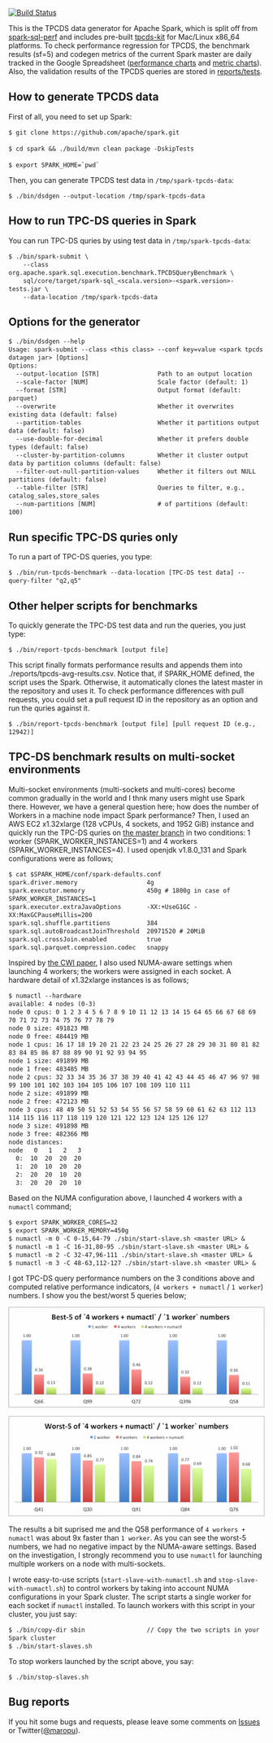 [![Build Status](https://travis-ci.org/maropu/spark-tpcds-datagen.svg?branch=master)](https://travis-ci.org/maropu/spark-tpcds-datagen)

This is the TPCDS data generator for Apache Spark, which is split off from [spark-sql-perf](https://github.com/databricks/spark-sql-perf)
and includes pre-built [tpcds-kit](https://github.com/davies/tpcds-kit) for Mac/Linux x86_64 platforms.
To check performance regression for TPCDS, the benchmark results (sf=5) and codegen metrics of the current Spark master
are daily tracked in the Google Spreadsheet ([performance charts](https://docs.google.com/spreadsheets/d/1V8xoKR9ElU-rOXMH84gb5BbLEw0XAPTJY8c8aZeIqus/edit?usp=sharing) and [metric charts](https://docs.google.com/spreadsheets/d/1MP4q9pVpXWt-cL75brdyQmaZ6uhLhTnLg2ZXv2VLnoQ/edit?usp=sharing)).
Also, the validation results of the TPCDS queries are stored in [reports/tests](./reports/tests).

## How to generate TPCDS data

First of all, you need to set up Spark:

    $ git clone https://github.com/apache/spark.git

    $ cd spark && ./build/mvn clean package -DskipTests

    $ export SPARK_HOME=`pwd`

Then, you can generate TPCDS test data in `/tmp/spark-tpcds-data`:

    $ ./bin/dsdgen --output-location /tmp/spark-tpcds-data

## How to run TPC-DS queries in Spark

You can run TPC-DS quries by using test data in `/tmp/spark-tpcds-data`:

    $ ./bin/spark-submit \
        --class org.apache.spark.sql.execution.benchmark.TPCDSQueryBenchmark \
        sql/core/target/spark-sql_<scala.version>-<spark.version>-tests.jar \
        --data-location /tmp/spark-tpcds-data

## Options for the generator

    $ ./bin/dsdgen --help
    Usage: spark-submit --class <this class> --conf key=value <spark tpcds datagen jar> [Options]
    Options:
      --output-location [STR]                Path to an output location
      --scale-factor [NUM]                   Scale factor (default: 1)
      --format [STR]                         Output format (default: parquet)
      --overwrite                            Whether it overwrites existing data (default: false)
      --partition-tables                     Whether it partitions output data (default: false)
      --use-double-for-decimal               Whether it prefers double types (default: false)
      --cluster-by-partition-columns         Whether it cluster output data by partition columns (default: false)
      --filter-out-null-partition-values     Whether it filters out NULL partitions (default: false)
      --table-filter [STR]                   Queries to filter, e.g., catalog_sales,store_sales
      --num-partitions [NUM]                 # of partitions (default: 100)

## Run specific TPC-DS quries only

To run a part of TPC-DS queries, you type:

    $ ./bin/run-tpcds-benchmark --data-location [TPC-DS test data] --query-filter "q2,q5"

## Other helper scripts for benchmarks

To quickly generate the TPC-DS test data and run the queries, you just type:

    $ ./bin/report-tpcds-benchmark [output file]

This script finally formats performance results and appends them into ./reports/tpcds-avg-results.csv.
Notice that, if SPARK_HOME defined, the script uses the Spark.
Otherwise, it automatically clones the latest master in the repository and uses it.
To check performance differences with pull requests, you could set a pull request ID in the repository as an option
and run the quries against it.

    $ ./bin/report-tpcds-benchmark [output file] [pull request ID (e.g., 12942)]

## TPC-DS benchmark results on multi-socket environments

Multi-socket environments (multi-sockets and multi-cores) become common gradually in the world and I thnk many users might use Spark there.
However, we have a general question here; how does the number of Workers in a machine node impact Spark performance?
Then, I used an AWS EC2 x1.32xlarge (128 vCPUs, 4 sockets, and 1952 GiB) instance and
quickly run the TPC-DS quries on [the master branch](https://github.com/apache/spark/commit/520d92a191c3148498087d751aeeddd683055622)
in two conditions: 1 worker (SPARK_WORKER_INSTANCES=1) and 4 workers (SPARK_WORKER_INSTANCES=4).
I used openjdk v1.8.0_131 and Spark configurations were as follows;

    $ cat $SPARK_HOME/conf/spark-defaults.conf
    spark.driver.memory                   4g
    spark.executor.memory                 450g # 1800g in case of SPARK_WORKER_INSTANCES=1
    spark.executor.extraJavaOptions       -XX:+UseG1GC -XX:MaxGCPauseMillis=200
    spark.sql.shuffle.partitions          384
    spark.sql.autoBroadcastJoinThreshold  20971520 # 20MiB
    spark.sql.crossJoin.enabled           true
    spark.sql.parquet.compression.codec   snappy

Inspired by [the CWI paper](http://dl.acm.org/citation.cfm?doid=2771937.2771948), 
I also used NUMA-aware settings when launching 4 workers; the workers were assigned in each socket.
A hardware detail of x1.32xlarge instances is as follows;

    $ numactl --hardware
    available: 4 nodes (0-3)
    node 0 cpus: 0 1 2 3 4 5 6 7 8 9 10 11 12 13 14 15 64 65 66 67 68 69 70 71 72 73 74 75 76 77 78 79
    node 0 size: 491823 MB
    node 0 free: 484419 MB
    node 1 cpus: 16 17 18 19 20 21 22 23 24 25 26 27 28 29 30 31 80 81 82 83 84 85 86 87 88 89 90 91 92 93 94 95
    node 1 size: 491899 MB
    node 1 free: 483485 MB
    node 2 cpus: 32 33 34 35 36 37 38 39 40 41 42 43 44 45 46 47 96 97 98 99 100 101 102 103 104 105 106 107 108 109 110 111
    node 2 size: 491899 MB
    node 2 free: 472123 MB
    node 3 cpus: 48 49 50 51 52 53 54 55 56 57 58 59 60 61 62 63 112 113 114 115 116 117 118 119 120 121 122 123 124 125 126 127
    node 3 size: 491898 MB
    node 3 free: 482366 MB
    node distances:
    node   0   1   2   3
      0:  10  20  20  20
      1:  20  10  20  20
      2:  20  20  10  20
      3:  20  20  20  10

Based on the NUMA configuration above, I launched 4 workers with a `numactl` command;

    $ export SPARK_WORKER_CORES=32
    $ export SPARK_WORKER_MEMORY=450g
    $ numactl -m 0 -C 0-15,64-79 ./sbin/start-slave.sh <master URL> &
    $ numactl -m 1 -C 16-31,80-95 ./sbin/start-slave.sh <master URL> &
    $ numactl -m 2 -C 32-47,96-111 ./sbin/start-slave.sh <master URL> &
    $ numactl -m 3 -C 48-63,112-127 ./sbin/start-slave.sh <master URL> &

I got TPC-DS query performance numbers on the 3 conditions above and computed relative performance indicators,
(`4 workers + numactl` / `1 worker`) numbers. I show you the best/worst 5 queries below;

![Best-5 numbers](reports/materials/best5.png)

![Worst-5 numbers](reports/materials/worst5.png)

The results a bit suprised me and the Q58 performance of `4 workers + numactl` was about 9x faster than `1 worker`.
As you can see the worst-5 numbers, we had no negative impact by the NUMA-aware settings.
Based on the investigation, I strongly recommend you to use `numactl` for launching multiple workers on a node with multi-sockets.

I wrote easy-to-use scripts (`start-slave-with-numactl.sh` and `stop-slave-with-numactl.sh`)
to control workers by taking into account NUMA configurations in your Spark cluster.
The script starts a single worker for each socket if `numactl` installed.
To launch workers with this script in your cluster, you just say:

    $ ./bin/copy-dir sbin                 // Copy the two scripts in your Spark cluster
    $ ./bin/start-slaves.sh

To stop workers launched by the script above, you say:

    $ ./bin/stop-slaves.sh

## Bug reports

If you hit some bugs and requests, please leave some comments on [Issues](https://github.com/maropu/spark-sql-server/issues)
or Twitter([@maropu](http://twitter.com/#!/maropu)).

